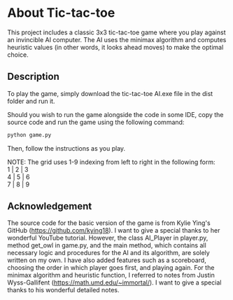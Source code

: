 # About Tic-tac-toe

This project includes a classic 3x3 tic-tac-toe game where you play against an invincible AI computer. The AI uses the minimax algorithm and computes heuristic values (in other words, it looks ahead moves) to make the optimal choice.

## Description

To play the game, simply download the tic-tac-toe AI.exe file in the dist folder and run it.

Should you wish to run the game alongside the code in some IDE, copy the source code and run the game using the following command:
```bash
python game.py
```
Then, follow the instructions as you play.

NOTE:
The grid uses 1-9 indexing from left to right in the following form:<br/>
1 | 2 | 3<br/>
4 | 5 | 6<br/>
7 | 8 | 9<br/>

## Acknowledgement
The source code for the basic version of the game is from Kylie Ying's GitHub (https://github.com/kying18). I want to give a special thanks to her wonderful YouTube tutorial. However, the class AI_Player in player.py, method get_owl in game.py, and the main method, which contains all necessary logic and procedures for the AI and its algorithm, are solely written on my own. I have also added features such as a scoreboard, choosing the order in which player goes first, and playing again. For the minimax algorithm and heuristic function, I referred to notes from Justin Wyss-Gallifent (https://math.umd.edu/~immortal/). I want to give a special thanks to his wonderful detailed notes.


